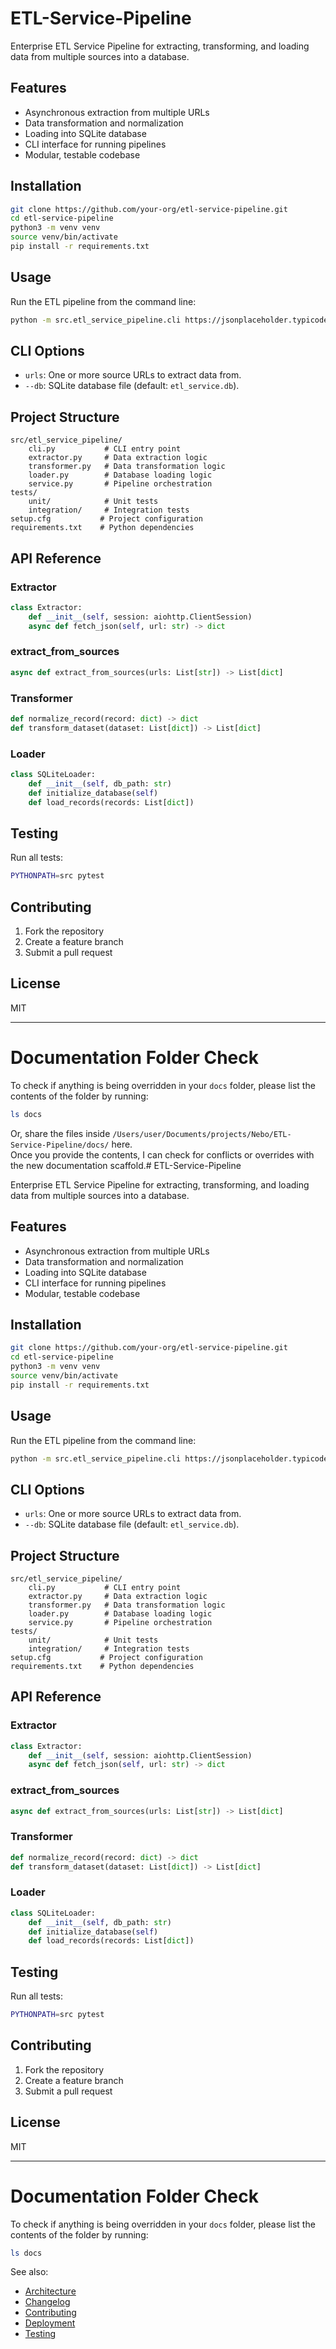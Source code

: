 # ETL-Service-Pipeline

Enterprise ETL Service Pipeline for extracting, transforming, and loading data from multiple sources into a database.

## Features

- Asynchronous extraction from multiple URLs
- Data transformation and normalization
- Loading into SQLite database
- CLI interface for running pipelines
- Modular, testable codebase

## Installation

```bash
git clone https://github.com/your-org/etl-service-pipeline.git
cd etl-service-pipeline
python3 -m venv venv
source venv/bin/activate
pip install -r requirements.txt
```

## Usage

Run the ETL pipeline from the command line:

```bash
python -m src.etl_service_pipeline.cli https://jsonplaceholder.typicode.com/posts --db mydata.db
```

## CLI Options

- `urls`: One or more source URLs to extract data from.
- `--db`: SQLite database file (default: `etl_service.db`).

## Project Structure

```
src/etl_service_pipeline/
    cli.py           # CLI entry point
    extractor.py     # Data extraction logic
    transformer.py   # Data transformation logic
    loader.py        # Database loading logic
    service.py       # Pipeline orchestration
tests/
    unit/            # Unit tests
    integration/     # Integration tests
setup.cfg           # Project configuration
requirements.txt    # Python dependencies
```

## API Reference

### Extractor

```python
class Extractor:
    def __init__(self, session: aiohttp.ClientSession)
    async def fetch_json(self, url: str) -> dict
```

### extract_from_sources

```python
async def extract_from_sources(urls: List[str]) -> List[dict]
```

### Transformer

```python
def normalize_record(record: dict) -> dict
def transform_dataset(dataset: List[dict]) -> List[dict]
```

### Loader

```python
class SQLiteLoader:
    def __init__(self, db_path: str)
    def initialize_database(self)
    def load_records(records: List[dict])
```

## Testing

Run all tests:

```bash
PYTHONPATH=src pytest
```

## Contributing

1. Fork the repository
2. Create a feature branch
3. Submit a pull request

## License

MIT

---

# Documentation Folder Check

To check if anything is being overridden in your `docs` folder, please list the contents of the folder by running:

```bash
ls docs
```

Or, share the files inside `/Users/user/Documents/projects/Nebo/ETL-Service-Pipeline/docs/` here.  
Once you provide the contents, I can check for conflicts or overrides with the new documentation scaffold.# ETL-Service-Pipeline

Enterprise ETL Service Pipeline for extracting, transforming, and loading data from multiple sources into a database.

## Features

- Asynchronous extraction from multiple URLs
- Data transformation and normalization
- Loading into SQLite database
- CLI interface for running pipelines
- Modular, testable codebase

## Installation

```bash
git clone https://github.com/your-org/etl-service-pipeline.git
cd etl-service-pipeline
python3 -m venv venv
source venv/bin/activate
pip install -r requirements.txt
```

## Usage

Run the ETL pipeline from the command line:

```bash
python -m src.etl_service_pipeline.cli https://jsonplaceholder.typicode.com/posts --db mydata.db
```

## CLI Options

- `urls`: One or more source URLs to extract data from.
- `--db`: SQLite database file (default: `etl_service.db`).

## Project Structure

```
src/etl_service_pipeline/
    cli.py           # CLI entry point
    extractor.py     # Data extraction logic
    transformer.py   # Data transformation logic
    loader.py        # Database loading logic
    service.py       # Pipeline orchestration
tests/
    unit/            # Unit tests
    integration/     # Integration tests
setup.cfg           # Project configuration
requirements.txt    # Python dependencies
```

## API Reference

### Extractor

```python
class Extractor:
    def __init__(self, session: aiohttp.ClientSession)
    async def fetch_json(self, url: str) -> dict
```

### extract_from_sources

```python
async def extract_from_sources(urls: List[str]) -> List[dict]
```

### Transformer

```python
def normalize_record(record: dict) -> dict
def transform_dataset(dataset: List[dict]) -> List[dict]
```

### Loader

```python
class SQLiteLoader:
    def __init__(self, db_path: str)
    def initialize_database(self)
    def load_records(records: List[dict])
```

## Testing

Run all tests:

```bash
PYTHONPATH=src pytest
```

## Contributing

1. Fork the repository
2. Create a feature branch
3. Submit a pull request

## License

MIT

---

# Documentation Folder Check

To check if anything is being overridden in your `docs` folder, please list the contents of the folder by running:

```bash
ls docs
```

See also:
- [Architecture](docs/architecture.md)
- [Changelog](docs/changelog.md)
- [Contributing](docs/contributing.md)
- [Deployment](docs/deployment.md)
- [Testing](docs/testing.md)